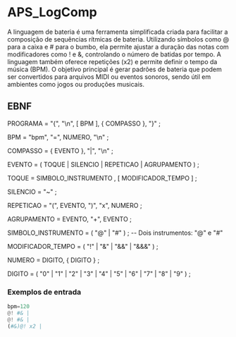 # APS_LogComp
A linguagem de bateria é uma ferramenta simplificada criada para facilitar a composição de sequências rítmicas de bateria. Utilizando símbolos como @ para a caixa e # para o bumbo, ela permite ajustar a duração das notas com modificadores como ! e &, controlando o número de batidas por tempo. A linguagem também oferece repetições (x2) e permite definir o tempo da música (BPM). O objetivo principal é gerar padrões de bateria que podem ser convertidos para arquivos MIDI ou eventos sonoros, sendo útil em ambientes como jogos ou produções musicais.


## EBNF
PROGRAMA = "{", "\n", [ BPM ], { COMPASSO }, "}" ;

BPM = "bpm", "=", NUMERO, "\n" ;

COMPASSO = { EVENTO }, "|", "\n" ;

EVENTO = ( TOQUE | SILENCIO | REPETICAO | AGRUPAMENTO ) ;

TOQUE = SIMBOLO_INSTRUMENTO , [ MODIFICADOR_TEMPO ] ;

SILENCIO = "~" ;

REPETICAO = "(", EVENTO, ")", "x", NUMERO ;

AGRUPAMENTO = EVENTO, "+", EVENTO ;

SIMBOLO_INSTRUMENTO = ( "@" | "#" ) ;  -- Dois instrumentos: "@" e "#"

MODIFICADOR_TEMPO = ( "!" | "&" | "&&" | "&&&" ) ;

NUMERO = DIGITO, { DIGITO } ;

DIGITO = ( "0" | "1" | "2" | "3" | "4" | "5" | "6" | "7" | "8" | "9" ) ;

### Exemplos de entrada 
```python
bpm=120
@! #& |
@! #& |
(#&)@! x2 |
